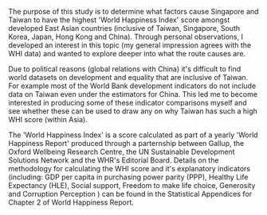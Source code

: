 The purpose of this study is to determine what factors cause Singapore and Taiwan to have the highest 'World Happiness Index' score amongst developed East Asian countries (inclusive of Taiwan, Singapore, South Korea, Japan, Hong Kong and China). Through personal observations, I developed an interest in this topic (my general impression agrees with the WHI data) and wanted to explore deeper into what the route causes are.

Due to political reasons (global relations with China) it's difficult to find world datasets on development and equality that are inclusive of Taiwan. For example most of the World Bank development indicators do not include data on Taiwan even under the estimators for China. This led me to become interested in producing some of these indicator comparisons myself and see whether these can be used to draw any on why Taiwan has such a high WHI score (within Asia). 

The 'World Happiness Index' is a score calculated as part of a yearly 'World Happiness Report' produced through a parternship between Gallup, the Oxford Wellbeing Research Centre, the UN Sustainable Development Solutions Network and the WHR's Editorial Board. Details on the methodology for calculating the WHI score and it's explanatory indicators (including: GDP per capita in purchasing power parity
(PPP),  Healthy Life Expectancy (HLE),  Social support,  Freedom to make life choice, Generosity and Corruption Perception ) can be found in the Statistical Appendices for Chapter 2 of World Happiness Report.
